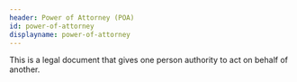 ```yaml
---
header: Power of Attorney (POA)
id: power-of-attorney
displayname: power-of-attorney
---
```

This is a legal document that gives one person authority to act on behalf of another.